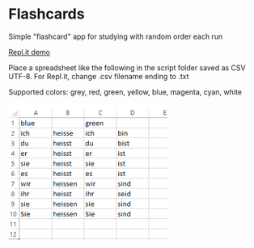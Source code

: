 # Flashcards

Simple "flashcard" app for studying with random order each run

[Repl.it demo](https://repl.it/@bunchofdata/German-1)

Place a spreadsheet like the following in the script folder saved as CSV UTF-8. For Repl.it, change .csv filename ending to .txt

Supported colors: grey, red, green, yellow, blue, magenta, cyan, white

![Screenshot](/screenshot.png)


